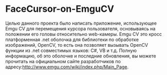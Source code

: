 FaceCursor-on-EmguCV
====================
Целью данного проекта было написать приложение, использующее Emgu CV для перемещения курсора пользователя, основываясь на положении его головы относительно web-камеры. Emgu CV это кросс платформенная .net оболочка для библиотеки по обработке изображений, OpenCV, то есть она позволяет вызывать OpenCV функции из .net  совместимых языков: С#, VB и т.д. Полную информацию, об это оболочке и последние обновления, вы можете прочитать на официальном сайте разработчиков по адресу:http://www.emgu.com/wiki/index.php/Main_Page.



  
